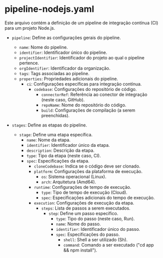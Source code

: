 # pipeline-nodejs.yaml

Este arquivo contém a definição de um pipeline de integração contínua (CI) para um projeto Node.js.

- `pipeline`: Define as configurações gerais do pipeline.
    - `name`: Nome do pipeline.
    - `identifier`: Identificador único do pipeline.
    - `projectIdentifier`: Identificador do projeto ao qual o pipeline pertence.
    - `orgIdentifier`: Identificador da organização.
    - `tags`: Tags associadas ao pipeline.
    - `properties`: Propriedades adicionais do pipeline.
        - `ci`: Configurações específicas para integração contínua.
            - `codebase`: Configurações do repositório de código.
                - `connectorRef`: Referência ao conector de integração (neste caso, GitHub).
                - `repoName`: Nome do repositório do código.
                - `build`: Configurações de compilação (a serem preenchidas).

- `stages`: Define as etapas do pipeline.
    - `stage`: Define uma etapa específica.
        - `name`: Nome da etapa.
        - `identifier`: Identificador único da etapa.
        - `description`: Descrição da etapa.
        - `type`: Tipo da etapa (neste caso, CI).
        - `spec`: Especificações da etapa.
            - `cloneCodebase`: Indica se o código deve ser clonado.
            - `platform`: Configurações da plataforma de execução.
                - `os`: Sistema operacional (Linux).
                - `arch`: Arquitetura (Amd64).
            - `runtime`: Configurações de tempo de execução.
                - `type`: Tipo de tempo de execução (Cloud).
                - `spec`: Especificações adicionais do tempo de execução.
            - `execution`: Configurações de execução da etapa.
                - `steps`: Lista de passos a serem executados.
                    - `step`: Define um passo específico.
                        - `type`: Tipo do passo (neste caso, Run).
                        - `name`: Nome do passo.
                        - `identifier`: Identificador único do passo.
                        - `spec`: Especificações do passo.
                            - `shell`: Shell a ser utilizado (Sh).
                            - `command`: Comando a ser executado ("cd app && npm install").
